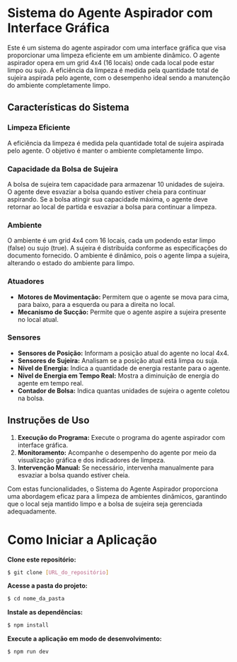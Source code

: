 # Sistema do Agente Aspirador com Interface Gráfica

Este é um sistema do agente aspirador com uma interface gráfica que visa proporcionar uma limpeza eficiente em um ambiente dinâmico. O agente aspirador opera em um grid 4x4 (16 locais) onde cada local pode estar limpo ou sujo. A eficiência da limpeza é medida pela quantidade total de sujeira aspirada pelo agente, com o desempenho ideal sendo a manutenção do ambiente completamente limpo.

## Características do Sistema

### Limpeza Eficiente
A eficiência da limpeza é medida pela quantidade total de sujeira aspirada pelo agente. O objetivo é manter o ambiente completamente limpo.

### Capacidade da Bolsa de Sujeira
A bolsa de sujeira tem capacidade para armazenar 10 unidades de sujeira. O agente deve esvaziar a bolsa quando estiver cheia para continuar aspirando. Se a bolsa atingir sua capacidade máxima, o agente deve retornar ao local de partida e esvaziar a bolsa para continuar a limpeza.

### Ambiente
O ambiente é um grid 4x4 com 16 locais, cada um podendo estar limpo (false) ou sujo (true). A sujeira é distribuída conforme as especificações do documento fornecido. O ambiente é dinâmico, pois o agente limpa a sujeira, alterando o estado do ambiente para limpo.

### Atuadores
- **Motores de Movimentação:** Permitem que o agente se mova para cima, para baixo, para a esquerda ou para a direita no local.
- **Mecanismo de Sucção:** Permite que o agente aspire a sujeira presente no local atual.

### Sensores
- **Sensores de Posição:** Informam a posição atual do agente no local 4x4.
- **Sensores de Sujeira:** Analisam se a posição atual está limpa ou suja.
- **Nível de Energia:** Indica a quantidade de energia restante para o agente.
- **Nível de Energia em Tempo Real:** Mostra a diminuição de energia do agente em tempo real.
- **Contador de Bolsa:** Indica quantas unidades de sujeira o agente coletou na bolsa.

## Instruções de Uso

1. **Execução do Programa:** Execute o programa do agente aspirador com interface gráfica.
2. **Monitoramento:** Acompanhe o desempenho do agente por meio da visualização gráfica e dos indicadores de limpeza.
3. **Intervenção Manual:** Se necessário, intervenha manualmente para esvaziar a bolsa quando estiver cheia.

Com estas funcionalidades, o Sistema do Agente Aspirador proporciona uma abordagem eficaz para a limpeza de ambientes dinâmicos, garantindo que o local seja mantido limpo e a bolsa de sujeira seja gerenciada adequadamente.


# Como Iniciar a Aplicação

**Clone este repositório:**
```bash
$ git clone [URL_do_repositório]
```

**Acesse a pasta do projeto:**
```bash
$ cd nome_da_pasta
```

**Instale as dependências:**
```bash
$ npm install
```

**Execute a aplicação em modo de desenvolvimento:**
```bash
$ npm run dev
```